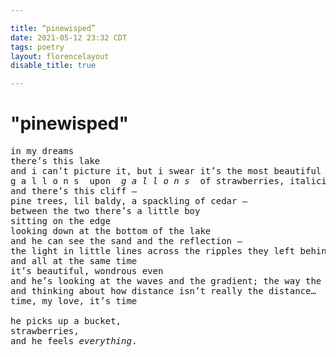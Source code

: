 ```yaml
---

title: “pinewisped”
date: 2021-05-12 23:32 CDT
tags: poetry
layout: florencelayout
disable_title: true

---
```


# "pinewisped"

<pre class="scroll-x">
in my dreams
there’s this lake
and i can’t picture it, but i swear it’s the most beautiful thing i’ve ever seen
g a l l o n s  upon  <i>g a l l o n s</i>  of strawberries, italicized and everything, just like she wrote
and there’s this cliff —
pine trees, lil baldy, a spackling of cedar —
between the two there’s a little boy
sitting on the edge
looking down at the bottom of the lake
and he can see the sand and the reflection —
the light in little lines across the ripples they left behind —
and all at the same time
it’s beautiful, wondrous even
and he’s looking at the waves and the gradient; the way the sunlight floats aloft
and thinking about how distance isn’t really the distance…
time, my love, it’s time

he picks up a bucket,
strawberries,
and he feels <i>everything</i>.
</pre>
